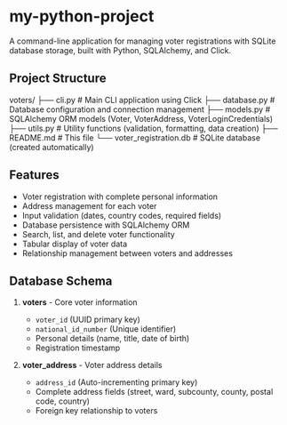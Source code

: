 # my-python-project
A command-line application for managing voter registrations with SQLite database storage, built with Python, SQLAlchemy, and Click.

## Project Structure

voters/
├── cli.py              # Main CLI application using Click
├── database.py         # Database configuration and connection management
├── models.py           # SQLAlchemy ORM models (Voter, VoterAddress, VoterLoginCredentials)
├── utils.py            # Utility functions (validation, formatting, data creation)
├── README.md           # This file
└── voter_registration.db # SQLite database (created automatically)

## Features

- Voter registration with complete personal information
- Address management for each voter
- Input validation (dates, country codes, required fields)
- Database persistence with SQLAlchemy ORM
- Search, list, and delete voter functionality
- Tabular display of voter data
- Relationship management between voters and addresses

## Database Schema

1. **voters** - Core voter information
   - `voter_id` (UUID primary key)
   - `national_id_number` (Unique identifier)
   - Personal details (name, title, date of birth)
   - Registration timestamp

2. **voter_address** - Voter address details
   - `address_id` (Auto-incrementing primary key)
   - Complete address fields (street, ward, subcounty, county, postal code, country)
   - Foreign key relationship to voters

